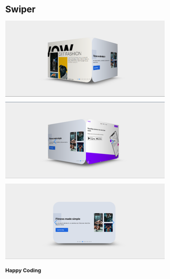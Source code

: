 # Swiper 

![alt text](<Screenshot 2024-02-21 181856.png>)

     

 ![alt text](<Screenshot 2024-02-21 181914.png>) 
 
 
 
 ![alt text](<Screenshot 2024-02-21 181936.png>)


  
 ### Happy Coding